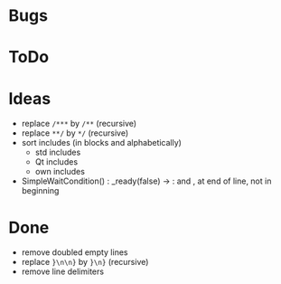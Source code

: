 ﻿# Bugs

# ToDo

# Ideas
* replace `/***` by `/**` (recursive)
* replace `**/` by `*/` (recursive)
* sort includes (in blocks and alphabetically)
  * std includes
  * Qt includes
  * own includes
* SimpleWaitCondition() : _ready(false) -> : and , at end of line, not in beginning

# Done
* remove doubled empty lines
* replace `}\n\n}` by `}\n}` (recursive)
* remove line delimiters
